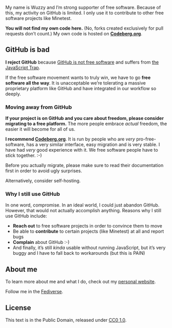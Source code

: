 My name is Wuzzy and I’m strong supporter of free software. Because of this, my activity on GitHub is limited. I only use it to contribute to other free software projects like Minetest.

**You will not find my own code here.** (No, forks created exclusively for pull requests don’t count.) My own code is hosted on **[Codeberg.org](https://codeberg.org/Wuzzy)**.

## GitHub is bad

**I reject GitHub** because [GitHub is not free software](https://wuzzy.codeberg.page/essays/github/) and suffers from [the JavaScript Trap](https://www.gnu.org/philosophy/javascript-trap.html).

If the free software movement wants to truly win, we have to go **free software all the way**. It is unacceptable we’re tolerating a massive proprietary platform like GitHub and have integrated in our workflow so deeply.

### Moving away from GitHub

**If your project is on GitHub and you care about freedom, please consider migrating to a free platform.** The more people embrace *actual* freedom, the easier it will become for all of us.

**I recommend [Codeberg.org](https://codeberg.org)**. It is run by people who are *very* pro-free-software, has a very similar interface, easy migration and is very stable. I have had *very* good experience with it. We free software people have to stick together. :-)

Before you actually migrate, please make sure to read their documentation first in order to avoid ugly surprises.

Alternatively, consider self-hosting.

### Why I still use GitHub

In one word, compromise. In an ideal world, I could just abandon GitHub. However, that would not actually accomplish anything. Reasons why I still use GitHub include:

* **Reach out** to free software projects in order to convince them to move
* Be able to **contribute** to certain projects (like Minetest) at all and report bugs
* **Complain** about GitHub :-)
* And finally, it’s still *kinda* usable without running JavaScript, but it’s very buggy and I have to fall back to workarounds (but this is PAIN)

## About me

To learn more about me and what I do, check out my [personal website](https://wuzzy.codeberg.page).

Follow me in the [Fediverse](https://fosstodon.org/web/@Wuzzy).

## License

This text is in the Public Domain, released under [CC0 1.0](https://creativecommons.org/publicdomain/zero/1.0/).
